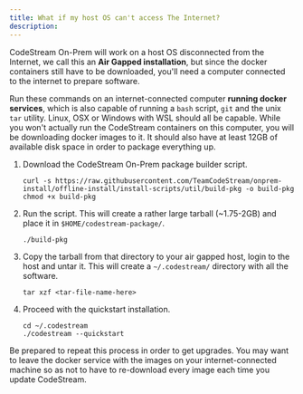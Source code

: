 ```yaml
---
title: What if my host OS can't access The Internet?
description: 
---
```


CodeStream On-Prem will work on a host OS disconnected from the Internet, we
call this an **Air Gapped installation**, but since the docker containers still
have to be downloaded, you'll need a computer connected to the internet to
prepare software.

Run these commands on an internet-connected computer **running docker
services**, which is also capable of running a `bash` script, `git` and the unix
`tar` utility. Linux, OSX or Windows with WSL should all be capable. While you
won't actually run the CodeStream containers on this computer, you will be
downloading docker images to it. It should also have at least 12GB of available
disk space in order to package everything up.

1.	Download the CodeStream On-Prem package builder script.
	```
	curl -s https://raw.githubusercontent.com/TeamCodeStream/onprem-install/offline-install/install-scripts/util/build-pkg -o build-pkg
	chmod +x build-pkg
	```

1.  Run the script. This will create a rather large tarball (~1.75-2GB) and
    place it in `$HOME/codestream-package/`.
	```
	./build-pkg
	```
	
1.  Copy the tarball from that directory to your air gapped host, login to the
    host and untar it. This will create a `~/.codestream/` directory with all
    the software.
	```
	tar xzf <tar-file-name-here>
	```

1.	Proceed with the quickstart installation.
	```
	cd ~/.codestream
	./codestream --quickstart
	```

Be prepared to repeat this process in order to get upgrades. You may want to
leave the docker service with the images on your internet-connected machine so
as not to have to re-download every image each time you update CodeStream.
